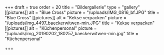 +++
draft = true
order = 20
title = "Bildergallerie"
type = "gallery"
[[pictures]]
alt = "Blue Cross"
picture = "/uploads/IMG_0816_bf.JPG"
title = "Blue Cross"
[[pictures]]
alt = "Kekse verpacken"
picture = "/uploads/img_4497_baeckerwitwen-min.JPG"
title = "Kekse verpacken"
[[pictures]]
alt = "Küchenpersonal"
picture = "/uploads/img_20190202_180257_baeckerwitwen-min.jpg"
title = "Küchenpersonal"

+++
